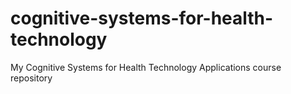 # cognitive-systems-for-health-technology
My Cognitive Systems for Health Technology Applications course repository
